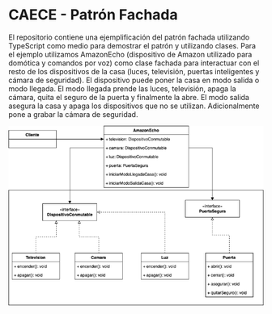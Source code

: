 # CAECE - Patrón Fachada

El repositorio contiene una ejemplificación del patrón fachada utilizando TypeScript como medio para demostrar el patrón y utilizando clases. Para el ejemplo utilizamos AmazonEcho (dispositivo de Amazon utilizado para domótica y comandos por voz) como clase fachada para interactuar con el resto de los dispositivos de la casa (luces, televisión, puertas inteligentes y cámara de seguridad). El dispositivo puede poner la casa en modo salida o modo llegada.
El modo llegada prende las luces, televisión, apaga la cámara, quita el seguro de la puerta y finalmente la abre.
El modo salida asegura la casa y apaga los dispositivos que no se utilizan. Adicionalmente pone a grabar la cámara de seguridad.

![Screenshot](https://github.com/hmarcelodn/caece-is2-facade/blob/main/Facade.png)
